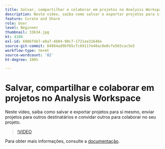 ```yaml
---
title: Salvar, compartilhar e colaborar em projetos no Analysis Workspace
description: Neste vídeo, saiba como salvar e exportar projetos para si mesmo, enviar projetos para outros destinatários e convidar outros para colaborar no seu projeto.
feature: Curate and Share
role: User
level: Beginner
thumbnail: 33634.jpg
kt: 4108
exl-id: 6086f4b7-e8a7-4b04-90c7-1721ee31646e
source-git-commit: 84984ad9bf65cfc69117e40ac0e0cfe503cac5e5
workflow-type: tm+mt
source-wordcount: '82'
ht-degree: 100%

---
```


# Salvar, compartilhar e colaborar em projetos no Analysis Workspace

Neste vídeo, saiba como salvar e exportar projetos para si mesmo, enviar projetos para outros destinatários e convidar outros para colaborar no seu projeto.

>[!VIDEO](https://video.tv.adobe.com/v/30993/?quality=12&learn=on)

Para obter mais informações, consulte a [documentação](https://experienceleague.adobe.com/docs/analytics/analyze/analysis-workspace/curate-share/send-schedule-files.html?lang=pt-BR).
